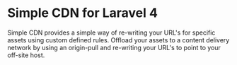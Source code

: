 Simple CDN for Laravel 4
=================

Simple CDN provides a simple way of re-writing your URL's for specific assets using custom defined rules.
Offload your assets to a content delivery network by using an origin-pull and re-writing your URL's to point to your off-site host.